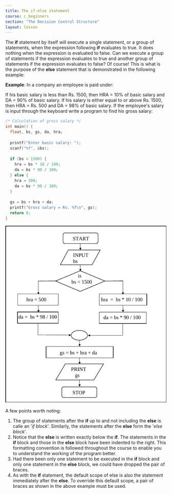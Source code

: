 ```yaml
---
title: The if-else statement
course: c_beginners
section: "The Decision Control Structure"
layout: lesson
---
```


The **if** statement by itself will execute a single statement, or a group of
statements, when the expression following **if** evaluates to true. It does
nothing when the expression is evaluated to false. Can we execute a group of
statements if the expression evaluates to true and another group of statements
if the expression evaluates to false? Of course! This is what is the purpose of
  the **else** statement that is demonstrated in the following example:

**Example**: In a company an employee is paid under:

If his basic salary is less than Rs. 1500, then HRA = 10% of basic salary and DA
= 90% of basic salary. If his salary is either equal to or above Rs. 1500, then
HRA = Rs. 500 and DA = 98% of basic salary. If the employee's salary is input
through the keyboard write a program to find his gross salary:

```c
/* Calculation of gross salary */
int main() {
  float, bs, gs, da, hra;

  printf("Enter basic salary: ");
  scanf("%f", &bs);

  if (bs < 1500) {
    hra = bs * 10 / 100;
    da = bs * 90 / 100;
  } else {
    hra = 500;
    da = bs * 98 / 100;
  }

  gs = bs + hra + da;
  printf("Gross salary = Rs. %f\n", gs);
  return 0;
}
```

![](/img/courses/c_beginners/if_else_figure.png)

A few points worth noting:

1. The group of statements after the **if** up to and not including the **else**
   is calle an '_if block_'. Similarly, the statements after the **else** form
   the '_else block_'.
2. Notice that the **else** is written exactly below the **if**. The statements
   in the **if** block and those in the **else** block have been indented to the
   right. This formatting convention is followed throughout the course to enable
   you to understand the working of the program better.
3. Had there been only one statement to be executed in the **if** block and only
   one statement in the **else** block, we could have dropped the pair of
   braces.
4. As with the **if** statement, the default scope of else is also the statement
   immediately after the **else**. To override this default scope, a pair of
   braces as shown in the above example must be used.
